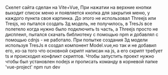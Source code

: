 Скелет сайта сделан на Vite+Vue, При нажатии на верхние кнопки выходит список меню и появляется кнопка для закрытия меню,
у каждого пункта своя картинка. До этого не использовал Threejs или Tresjs, но пытался создать 3д модель, не получилось,
в TresJs все полетело когда нужно было подключить ts часть, а Threejs просто не дисплеил, пытался скачать библиотеку 
с помощью npm и добавлял с помощью cdnjs - не работало. При попытке создания 3д модели используя TresJs я создал компонент Model.vue,но так
и не добавил его, из-за того что основной скрипт написан на js, а его скрипт требует ts и происходил конфликт скриптов.
Чтобы запустить проект нужно чтобы был установлен nodejs и прописать команду в корневой папке 'vue-project' npm run dev